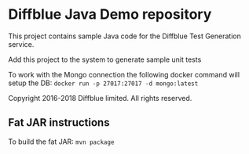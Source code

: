 # Diffblue Java Demo repository

This project contains sample Java code for the Diffblue Test Generation service.

Add this project to the system to generate sample unit tests

To work with the Mongo connection the following docker command will setup the DB:
`docker run -p 27017:27017 -d mongo:latest`

Copyright 2016-2018 Diffblue limited. All rights reserved.

## Fat JAR instructions

To build the fat JAR: `mvn package`
